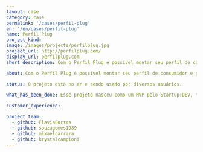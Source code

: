 ```yaml
---
layout: case
category: case
permalink: '/cases/perfil-plug'
en: '/en/cases/perfil-plug'
name: Perfil Plug
project_kind:
image: /images/projects/perfilplug.jpg
project_url: http://perfilplug.com/
display_url: perfilplug.com
short_description: Com o Perfil Plug é possível montar seu perfil de consumidor e ganhar Plug$ (moeda interna) para trocá-los por prêmios, como vale-presentes em diversas lojas conhecidas!

about: Com o Perfil Plug é possível montar seu perfil de consumidor e ganhar Plug$ (moeda interna) para trocá-los por prêmios, como vale-presentes em diversas lojas conhecidas!

status: O projeto está no ar e sendo usado por diversos usuários.

what_has_been_done: Esse projeto nasceu como um MVP pelo Startup:DEV, teve seu desenvolvimento continuado no Help, e hoje está concluído. É um bom exemplo de alguém que lançou sua ideia com a gente e escolheu manter seu projeto nas mãos dos nossos profissionais.

customer_experience:

project_team:
  - github: FlaviaFortes
  - github: souzagomes1989
  - github: mikaelcarrara
  - github: krystalcampioni
---
```

